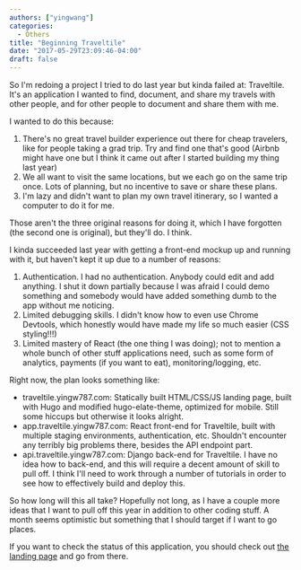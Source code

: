 ```yaml
---
authors: ["yingwang"]
categories:
  - Others
title: "Beginning Traveltile"
date: "2017-05-29T23:09:46-04:00"
draft: false
---
```


So I'm redoing a project I tried to do last year but kinda failed at: Traveltile. It's an application I wanted to find, document, and share my travels with other people, and for other people to document and share them with me.

I wanted to do this because:

1. There's no great travel builder experience out there for cheap travelers, like for people taking a grad trip. Try and find one that's good (Airbnb might have one but I think it came out after I started building my thing last year)
2. We all want to visit the same locations, but we each go on the same trip once. Lots of planning, but no incentive to save or share these plans.
3. I'm lazy and didn't want to plan my own travel itinerary, so I wanted a computer to do it for me.

Those aren't the three original reasons for doing it, which I have forgotten (the second one is original), but they'll do. I think.

I kinda succeeded last year with getting a front-end mockup up and running with it, but haven't kept it up due to a number of reasons:

1. Authentication. I had no authentication. Anybody could edit and add anything. I shut it down partially because I was afraid I could demo something and somebody would have added something dumb to the app without me noticing.
2. Limited debugging skills. I didn't know how to even use Chrome Devtools, which honestly would have made my life so much easier (CSS styling!!!)
3. Limited mastery of React (the one thing I was doing); not to mention a whole bunch of other stuff applications need, such as some form of analytics, payments (if you want to eat), monitoring/logging, etc.

Right now, the plan looks something like:

- traveltile.yingw787.com: Statically built HTML/CSS/JS landing page, built with Hugo and modified hugo-elate-theme, optimized for mobile. Still some hiccups but otherwise it looks alright.
- app.traveltile.yingw787.com: React front-end for Traveltile, built with multiple staging environments, authentication, etc. Shouldn't encounter any terribly big problems there, besides the API endpoint part.
- api.traveltile.yingw787.com: Django back-end for Traveltile. I have no idea how to back-end, and this will require a decent amount of skill to pull off. I think I'll need to work through a number of tutorials in order to see how to effectively build and deploy this.

So how long will this all take? Hopefully not long, as I have a couple more ideas that I want to pull off this year in addition to other coding stuff. A month seems optimistic but something that I should target if I want to go places.

If you want to check the status of this application, you should check out [the landing page](https://traveltile.yingw787.com) and go from there.
